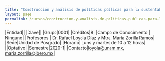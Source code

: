 ```yaml
---
title: "Construcción y análisis de políticas públicas para la sustentabilidad"
layout: page
permalink: /cursos/construccion-y-analisis-de-politicas-publicas-para-la-sustentabilidad/
---
```


|Entidad||
|Clave||
|Grupo|0001|
|Créditos|8|
|Campo de Conocimiento | Ninguno|
|Profesores | Dr. Rafael Loyola Díaz y Mtra. María Zorilla Ramos|
|Sede|Unidad de Posgrado|
|Horario| Luns y martes de 10 a 12 horas|
||Optativo|
|Semestre|2020-1|
|Contacto|loyola@unam.mx, maria.zorrilla@ibero.mx|
